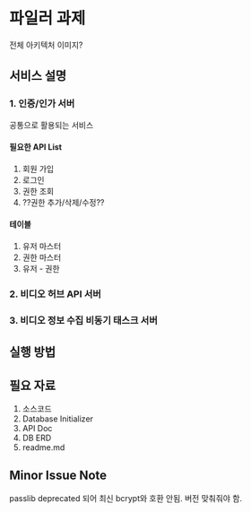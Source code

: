 # 파일러 과제
전체 아키텍처 이미지?
## 서비스 설명
### 1. 인증/인가 서버
공통으로 활용되는 서비스

#### 필요한 API List
1. 회원 가입
2. 로그인
3. 권한 조회
4. ??권한 추가/삭제/수정??

#### 테이블
1. 유저 마스터
2. 권한 마스터
3. 유저 - 권한

### 2. 비디오 허브 API 서버
### 3. 비디오 정보 수집 비동기 태스크 서버

## 실행 방법

## 필요 자료
1. 소스코드
2. Database Initializer
3. API Doc
4. DB ERD
5. readme.md


## Minor Issue Note
passlib deprecated 되어 최신 bcrypt와 호환 안됨. 버전 맞춰줘야 함.